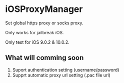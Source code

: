 # iOSProxyManager

Set global https proxy or socks proxy.

Only works for jailbreak iOS.

Only test for iOS 9.0.2 & 10.0.2.


What will comming soon
----------------------
1. Suport authentication setting (username/password)
2. Supprt automatic proxy url setting (.pac file url)
